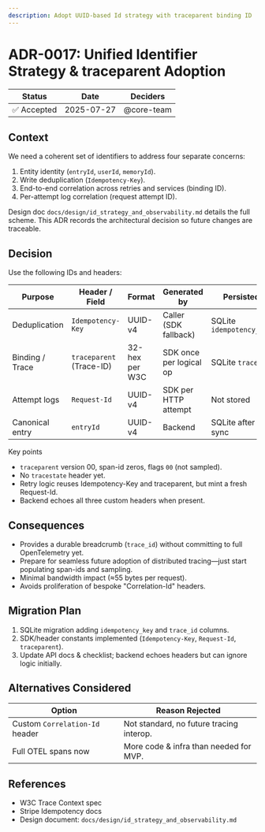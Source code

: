 ```yaml
---
description: Adopt UUID-based Id strategy with traceparent binding ID
---
```

# ADR-0017: Unified Identifier Strategy & traceparent Adoption

| Status | Date | Deciders |
| ------ | ---- | -------- |
| ✅ Accepted | 2025-07-27 | @core-team |

## Context

We need a coherent set of identifiers to address four separate concerns:
1. Entity identity (`entryId`, `userId`, `memoryId`).
2. Write deduplication (`Idempotency-Key`).
3. End-to-end correlation across retries and services (binding ID).
4. Per-attempt log correlation (request attempt ID).

Design doc `docs/design/id_strategy_and_observability.md` details the full scheme. This ADR records the architectural decision so future changes are traceable.

## Decision

Use the following IDs and headers:

| Purpose | Header / Field | Format | Generated by | Persisted |
|---------|----------------|--------|--------------|-----------|
| Deduplication | `Idempotency-Key` | UUID-v4 | Caller (SDK fallback) | SQLite `idempotency_key` |
| Binding / Trace | `traceparent` (Trace-ID) | 32-hex per W3C | SDK once per logical op | SQLite `trace_id` |
| Attempt logs | `Request-Id` | UUID-v4 | SDK per HTTP attempt | Not stored |
| Canonical entry | `entryId` | UUID-v4 | Backend | SQLite after sync |

Key points
* `traceparent` version 00, span-id zeros, flags `00` (not sampled).
* No `tracestate` header yet.
* Retry logic reuses Idempotency-Key and traceparent, but mint a fresh Request-Id.
* Backend echoes all three custom headers when present.

## Consequences
* Provides a durable breadcrumb (`trace_id`) without committing to full OpenTelemetry yet.
* Prepare for seamless future adoption of distributed tracing—just start populating span-ids and sampling.
* Minimal bandwidth impact (≈55 bytes per request).
* Avoids proliferation of bespoke "Correlation-Id" headers.

## Migration Plan
1. SQLite migration adding `idempotency_key` and `trace_id` columns.
2. SDK/header constants implemented (`Idempotency-Key`, `Request-Id`, `traceparent`).
3. Update API docs & checklist; backend echoes headers but can ignore logic initially.

## Alternatives Considered
| Option | Reason Rejected |
| ------ | --------------- |
| Custom `Correlation-Id` header | Not standard, no future tracing interop. |
| Full OTEL spans now | More code & infra than needed for MVP. |

## References
* W3C Trace Context spec
* Stripe Idempotency docs
* Design document: `docs/design/id_strategy_and_observability.md` 
